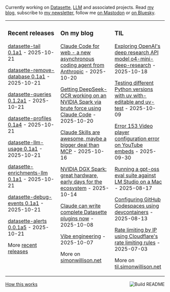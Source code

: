 Currently working on [Datasette](https://datasette.io/), [LLM](https://llm.datasette.io/) and associated projects. Read [my blog](https://simonwillison.net/), subscribe to [my newsletter](https://simonw.substack.com/), follow me <a href="https://fedi.simonwillison.net/@simon">on Mastodon</a> or [on Bluesky](https://bsky.app/profile/simonwillison.net).

<table><tr><td valign="top" width="33%">

### Recent releases
<!-- recent_releases starts -->
[datasette-tail 0.1a1](https://github.com/datasette/datasette-tail/releases/tag/0.1a1) - 2025-10-21

[datasette-remove-database 0.1a1](https://github.com/datasette/datasette-remove-database/releases/tag/0.1a1) - 2025-10-21

[datasette-queries 0.1.2a1](https://github.com/datasette/datasette-queries/releases/tag/0.1.2a1) - 2025-10-21

[datasette-profiles 0.1a4](https://github.com/datasette/datasette-profiles/releases/tag/0.1a4) - 2025-10-21

[datasette-llm-usage 0.1a1](https://github.com/datasette/datasette-llm-usage/releases/tag/0.1a1) - 2025-10-21

[datasette-enrichments-llm 0.1a1](https://github.com/datasette/datasette-enrichments-llm/releases/tag/0.1a1) - 2025-10-21

[datasette-debug-events 0.1a1](https://github.com/datasette/datasette-debug-events/releases/tag/0.1a1) - 2025-10-21

[datasette-alerts 0.0.1a5](https://github.com/datasette/datasette-alerts/releases/tag/0.0.1a5) - 2025-10-21
<!-- recent_releases ends -->
More [recent releases](https://github.com/simonw/simonw/blob/main/releases.md)
</td><td valign="top" width="34%">

### On my blog
<!-- blog starts -->
[Claude Code for web - a new asynchronous coding agent from Anthropic](https://simonwillison.net/2025/Oct/20/claude-code-for-web/) - 2025-10-20

[Getting DeepSeek-OCR working on an NVIDIA Spark via brute force using Claude Code](https://simonwillison.net/2025/Oct/20/deepseek-ocr-claude-code/) - 2025-10-20

[Claude Skills are awesome, maybe a bigger deal than MCP](https://simonwillison.net/2025/Oct/16/claude-skills/) - 2025-10-16

[NVIDIA DGX Spark: great hardware, early days for the ecosystem](https://simonwillison.net/2025/Oct/14/nvidia-dgx-spark/) - 2025-10-14

[Claude can write complete Datasette plugins now](https://simonwillison.net/2025/Oct/8/claude-datasette-plugins/) - 2025-10-08

[Vibe engineering](https://simonwillison.net/2025/Oct/7/vibe-engineering/) - 2025-10-07
<!-- blog ends -->
More on [simonwillison.net](https://simonwillison.net/)
</td><td valign="top" width="33%">

### TIL
<!-- tils starts -->
[Exploring OpenAI's deep research API model o4-mini-deep-research](https://til.simonwillison.net/llms/o4-mini-deep-research) - 2025-10-18

[Testing different Python versions with uv with-editable and uv-test](https://til.simonwillison.net/python/uv-tests) - 2025-10-09

[Error 153 Video player configuration error on YouTube embeds](https://til.simonwillison.net/youtube/fixing-153-embed) - 2025-09-30

[Running a gpt-oss eval suite against LM Studio on a Mac](https://til.simonwillison.net/llms/gpt-oss-evals) - 2025-08-17

[Configuring GitHub Codespaces using devcontainers](https://til.simonwillison.net/github/codespaces-devcontainers) - 2025-08-13

[Rate limiting by IP using Cloudflare's rate limiting rules](https://til.simonwillison.net/cloudflare/rate-limiting) - 2025-07-03
<!-- tils ends -->
More on [til.simonwillison.net](https://til.simonwillison.net/)
</td></tr></table>

<a href="https://github.com/simonw/simonw/actions"><img src="https://github.com/simonw/simonw/workflows/Build%20README/badge.svg" align="right" alt="Build README"></a> <a href="https://simonwillison.net/2020/Jul/10/self-updating-profile-readme/">How this works</a>
